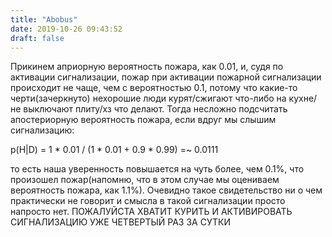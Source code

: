 ```yaml
---
title: "Abobus"
date: 2019-10-26 09:43:52
draft: false
---
```


Прикинем априорную вероятность пожара, как 0.01, и, судя по активации сигнализации, пожар при активации пожарной сигнализации происходит не чаще, чем с вероятностью 0.1, потому что какие-то черти(зачеркнуто) нехорошие люди курят/сжигают что-либо на кухне/не выключают плиту/хз что делают. Тогда несложно подсчитать апостериорную вероятность пожара, если вдруг мы слышим сигнализацию:

p(H|D) = 1 * 0.01 / (1 * 0.01 + 0.9 * 0.99) =~ 0.0111

то есть наша уверенность повышается на чуть более, чем 0.1%, что произошел пожар(напомню, что в этом случае мы оцениваем вероятность пожара, как 1.1%). Очевидно такое свидетельство ни о чем практически не говорит и смысла в такой сигнализации просто напросто нет. ПОЖАЛУЙСТА ХВАТИТ КУРИТЬ И АКТИВИРОВАТЬ СИГНАЛИЗАЦИЮ УЖЕ ЧЕТВЕРТЫЙ РАЗ ЗА СУТКИ
